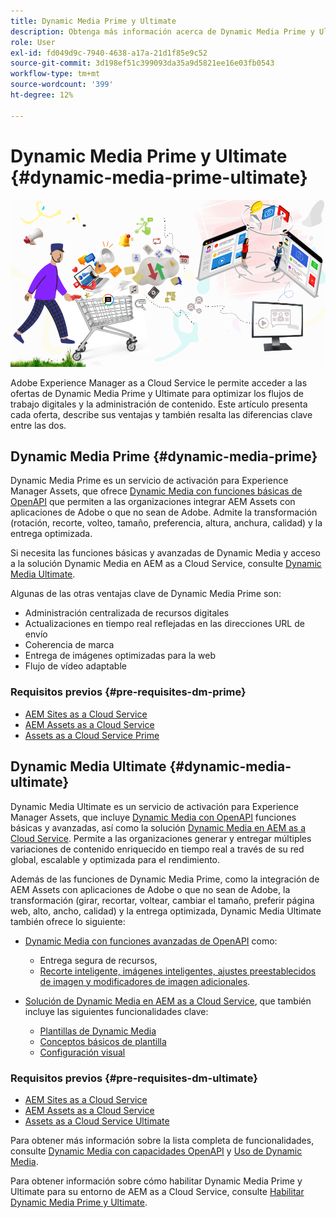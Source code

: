 ```yaml
---
title: Dynamic Media Prime y Ultimate
description: Obtenga más información acerca de Dynamic Media Prime y Ultimate, sus ventajas y diferencias entre ambos.
role: User
exl-id: fd049d9c-7940-4638-a17a-21d1f85e9c52
source-git-commit: 3d198ef51c399093da35a9d5821ee16e03fb0543
workflow-type: tm+mt
source-wordcount: '399'
ht-degree: 12%

---
```


# Dynamic Media Prime y Ultimate {#dynamic-media-prime-ultimate}

![Banner de Dynamic Media](/help/assets/assets/dm-pnp-banner.png)

Adobe Experience Manager as a Cloud Service le permite acceder a las ofertas de Dynamic Media Prime y Ultimate para optimizar los flujos de trabajo digitales y la administración de contenido. Este artículo presenta cada oferta, describe sus ventajas y también resalta las diferencias clave entre las dos.

## Dynamic Media Prime {#dynamic-media-prime}

Dynamic Media Prime es un servicio de activación para Experience Manager Assets, que ofrece [Dynamic Media con funciones básicas de OpenAPI](/help/assets/dynamic-media-open-apis-overview.md) que permiten a las organizaciones integrar AEM Assets con aplicaciones de Adobe o que no sean de Adobe. Admite la transformación (rotación, recorte, volteo, tamaño, preferencia, altura, anchura, calidad) y la entrega optimizada.

Si necesita las funciones básicas y avanzadas de Dynamic Media y acceso a la solución Dynamic Media en AEM as a Cloud Service, consulte [Dynamic Media Ultimate](#dynamic-media-ultimate).

Algunas de las otras ventajas clave de Dynamic Media Prime son:

* Administración centralizada de recursos digitales
* Actualizaciones en tiempo real reflejadas en las direcciones URL de envío
* Coherencia de marca
* Entrega de imágenes optimizadas para la web
* Flujo de vídeo adaptable

### Requisitos previos {#pre-requisites-dm-prime}

* [AEM Sites as a Cloud Service](/help/sites-cloud/authoring/quick-start.md)
* [AEM Assets as a Cloud Service](/help/assets/overview.md)
* [Assets as a Cloud Service Prime](/help/assets/assets-prime.md)

## Dynamic Media Ultimate {#dynamic-media-ultimate}

Dynamic Media Ultimate es un servicio de activación para Experience Manager Assets, que incluye [Dynamic Media con OpenAPI](/help/assets/dynamic-media-open-apis-overview.md) funciones básicas y avanzadas, así como la solución [Dynamic Media en AEM as a Cloud Service](/help/assets/dynamic-media/dynamic-media.md). Permite a las organizaciones generar y entregar múltiples variaciones de contenido enriquecido en tiempo real a través de su red global, escalable y optimizada para el rendimiento.

Además de las funciones de Dynamic Media Prime, como la integración de AEM Assets con aplicaciones de Adobe o que no sean de Adobe, la transformación (girar, recortar, voltear, cambiar el tamaño, preferir página web, alto, ancho, calidad) y la entrega optimizada, Dynamic Media Ultimate también ofrece lo siguiente:

* [Dynamic Media con funciones avanzadas de OpenAPI](/help/assets/dynamic-media-open-apis-overview.md) como:

   * Entrega segura de recursos,
   * [Recorte inteligente, imágenes inteligentes, ajustes preestablecidos de imagen y modificadores de imagen adicionales](https://adobe-aem-assets-delivery.redoc.ly/#operation/getAssetSeoFormat).

* [Solución de Dynamic Media en AEM as a Cloud Service](/help/assets/dynamic-media/dynamic-media.md), que también incluye las siguientes funcionalidades clave:

   * [Plantillas de Dynamic Media](/help/assets/dynamic-media/dynamic-media-templates.md)
   * [Conceptos básicos de plantilla](https://experienceleague.adobe.com/es/docs/dynamic-media-classic/using/template-basics/quick-start-template-basics)
   * [Configuración visual](https://experienceleague.adobe.com/es/docs/dynamic-media-classic/using/master-files/vignette-window-covering-cabinet-files)

### Requisitos previos {#pre-requisites-dm-ultimate}

* [AEM Sites as a Cloud Service](/help/sites-cloud/authoring/quick-start.md)
* [AEM Assets as a Cloud Service](/help/assets/overview.md)
* [Assets as a Cloud Service Ultimate](/help/assets/assets-ultimate-overview.md)

Para obtener más información sobre la lista completa de funcionalidades, consulte [Dynamic Media con capacidades OpenAPI](/help/assets/dynamic-media-open-apis-overview.md) y [Uso de Dynamic Media](/help/assets/dynamic-media/dynamic-media.md).

Para obtener información sobre cómo habilitar Dynamic Media Prime y Ultimate para su entorno de AEM as a Cloud Service, consulte [Habilitar Dynamic Media Prime y Ultimate](/help/assets/dynamic-media/enable-dynamic-media-prime-and-ultimate.md).

